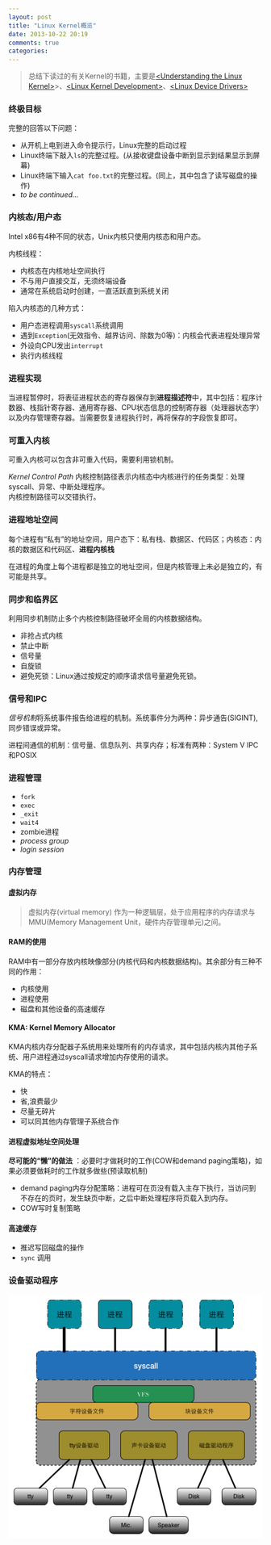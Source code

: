 ```yaml
---
layout: post
title: "Linux Kernel概览"
date: 2013-10-22 20:19
comments: true
categories: 
---
```


> 总结下读过的有关Kernel的书籍，主要是[\<Understanding the Linux Kernel\>](http://book.douban.com/subject/2287506/)>、[\<Linux Kernel Development\>](http://book.douban.com/subject/6097773/)、[\<Linux Device Drivers\>](http://book.douban.com/subject/1723151/)

### 终极目标

完整的回答以下问题：

+ 从开机上电到进入命令提示行，Linux完整的启动过程
+ Linux终端下敲入`ls`的完整过程。(从接收键盘设备中断到显示到结果显示到屏幕)
+ Linux终端下输入`cat foo.txt`的完整过程。(同上，其中包含了读写磁盘的操作)
+ *to be continued...*

<!--more-->

### 内核态/用户态

Intel x86有4种不同的状态，Unix内核只使用内核态和用户态。

内核线程：

* 内核态在内核地址空间执行
* 不与用户直接交互，无须终端设备
* 通常在系统启动时创建，一直活跃直到系统关闭

陷入内核态的几种方式：

+ 用户态进程调用`syscall`系统调用
+ 遇到`Exception`(无效指令、越界访问、除数为0等)：内核会代表进程处理异常
+ 外设向CPU发出`interrupt`
+ 执行内核线程

### 进程实现

当进程暂停时，将表征进程状态的寄存器保存到**进程描述符**中，其中包括：程序计数器、栈指针寄存器、通用寄存器、CPU状态信息的控制寄存器（处理器状态字）以及内存管理寄存器。当需要恢复进程执行时，再将保存的字段恢复即可。

### 可重入内核

可重入内核可以包含非可重入代码，需要利用锁机制。  

*Kernel Control Path* 内核控制路径表示内核态中内核进行的任务类型：处理syscall、异常、中断处理程序。   
内核控制路径可以交错执行。   


### 进程地址空间

每个进程有“私有”的地址空间，用户态下：私有栈、数据区、代码区；内核态：内核的数据区和代码区、**进程内核栈**

在进程的角度上每个进程都是独立的地址空间，但是内核管理上未必是独立的，有可能是共享。

### 同步和临界区

利用同步机制防止多个内核控制路径破坏全局的内核数据结构。

+ 非抢占式内核
+ 禁止中断
+ 信号量
+ 自旋锁
+ 避免死锁：Linux通过按规定的顺序请求信号量避免死锁。

### 信号和IPC

*信号机制*将系统事件报告给进程的机制。系统事件分为两种：异步通告(SIGINT),同步错误或异常。

进程间通信的机制：信号量、信息队列、共享内存；标准有两种：System V IPC和POSIX

### 进程管理

+ `fork`
+ `exec`
+ `_exit`
+ `wait4`
+ zombie进程
+ *process group*
+ *login session*

### 内存管理

#### 虚拟内存

> 虚拟内存(virtual memory) 作为一种逻辑层，处于应用程序的内存请求与MMU(Memory Management Unit，硬件内存管理单元)之间。

#### RAM的使用

RAM中有一部分存放内核映像部分(内核代码和内核数据结构)。其余部分有三种不同的作用：
    
* 内核使用
* 进程使用
* 磁盘和其他设备的高速缓存

#### KMA: Kernel Memory Allocator

KMA内核内存分配器子系统用来处理所有的内存请求，其中包括内核内其他子系统、用户进程通过syscall请求增加内存使用的请求。

KMA的特点：

+ 快
+ 省,浪费最少
+ 尽量无碎片
+ 可以同其他内存管理子系统合作

#### 进程虚拟地址空间处理

**尽可能的“懒”的做法** ：必要时才做耗时的工作(COW和demand paging策略)，如果必须要做耗时的工作就多做些(预读取机制)  

+ demand paging内存分配策略：进程可在页没有载入主存下执行，当访问到不存在的页时，发生缺页中断，之后中断处理程序将页载入到内存。
+ COW写时复制策略

#### 高速缓存

+ 推迟写回磁盘的操作
+ `sync` 调用

### 设备驱动程序

![/images/device-driver-interface.bmp](/images/device-driver-interface.bmp)  
